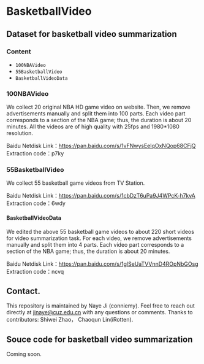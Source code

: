 # BasketballVideo
## Dataset for basketball video summarization
### Content
* `100NBAVideo` 
* `55BasketballVideo` 
* `BasketballVideoData` 

### 100NBAVideo
We collect 20 original NBA HD game video on website. Then, we remove advertisements manually and split them into 100 parts. Each video part corresponds to a section of the NBA game; thus, the duration is about 20 minutes. All the videos are of high quality with 25fps and 1980*1080 resolution.

Baidu Netdisk Link：https://pan.baidu.com/s/1vFNwysEelqOxNQop68CFjQ 
Extraction code：p7ky 

### 55BasketballVideo
We collect 55 basketball game videos from TV Station. 

Baidu Netdisk Link：https://pan.baidu.com/s/1cbDzT6uPa9J4WPcK-h7kvA 
Extraction code：6wdy 

#### BasketballVideoData
We edited the above 55 basketball game videos to about 220 short videos for video summarization task. For each video, we remove advertisements manually and split them into 4 parts. Each video part corresponds to a section of the NBA game; thus, the duration is about 20 minutes.

Baidu Netdisk Link：https://pan.baidu.com/s/1glSeUaTVVnnD4ROpNbGOsg 
Extraction code：ncvq 

## Contact.
This repository is maintained by Naye Ji (conniemy). Feel free to reach out directly at jinaye@cuz.edu.cn with any questions or comments.
Thanks to contributors: Shiwei Zhao， Chaoqun Lin(iRotten).

## Souce code for basketball video summarization
Coming soon.

